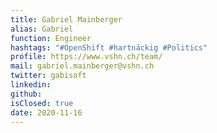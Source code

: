 ```yaml
---
title: Gabriel Mainberger
alias: Gabriel
function: Engineer
hashtags: "#OpenShift #hartnäckig #Politics"
profile: https://www.vshn.ch/team/
mail: gabriel.mainberger@vshn.ch
twitter: gabisoft
linkedin:
github:
isClosed: true
date: 2020-11-16
---
```


